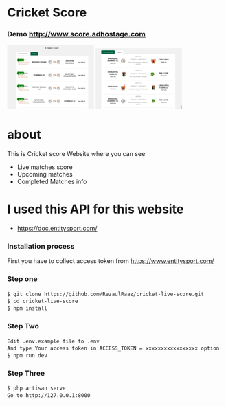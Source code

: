 # Cricket Score 
### Demo http://www.score.adhostage.com

<img src="https://github.com/RezaulRaaz/cricket-live-score/blob/master/public/frontend/img/pic2.jpg" width="40%">
<img src="https://github.com/RezaulRaaz/cricket-live-score/blob/master/public/frontend/img/pic1.jpg" width="40%">

# about
This is Cricket score Website where you can see

  - Live matches score
  - Upcoming matches
  - Completed Matches info

# I used this API for this website 

  - https://doc.entitysport.com/

### Installation process

First you have to collect access token from https://www.entitysport.com/
### Step one
```sh
$ git clone https://github.com/RezaulRaaz/cricket-live-score.git
$ cd cricket-live-score
$ npm install
```

### Step Two

```sh
Edit .env.example file to .env
And type Your access token in ACCESS_TOKEN = xxxxxxxxxxxxxxxxx option
$ npm run dev
```

### Step Three

```sh
$ php artisan serve
Go to http://127.0.0.1:8000
```
